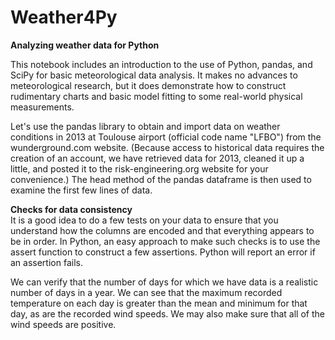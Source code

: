 # Weather4Py
**Analyzing weather data for Python**                                                                                                    

This notebook includes an introduction to the use of Python, pandas, and SciPy for basic meteorological data analysis. It makes no advances to meteorological research, but it does demonstrate how to construct rudimentary charts and basic model fitting to some real-world physical measurements.

Let's use the pandas library to obtain and import data on weather conditions in 2013 at Toulouse airport (official code name "LFBO") from the wunderground.com website. (Because access to historical data requires the creation of an account, we have retrieved data for 2013, cleaned it up a little, and posted it to the risk-engineering.org website for your convenience.) The head method of the pandas dataframe is then used to examine the first few lines of data.

**Checks for data consistency**                                               
It is a good idea to do a few tests on your data to ensure that you understand how the columns are encoded and that everything appears to be in order. In Python, an easy approach to make such checks is to use the assert function to construct a few assertions. Python will report an error if an assertion fails.

We can verify that the number of days for which we have data is a realistic number of days in a year. We can see that the maximum recorded temperature on each day is greater than the mean and minimum for that day, as are the recorded wind speeds. We may also make sure that all of the wind speeds are positive.

